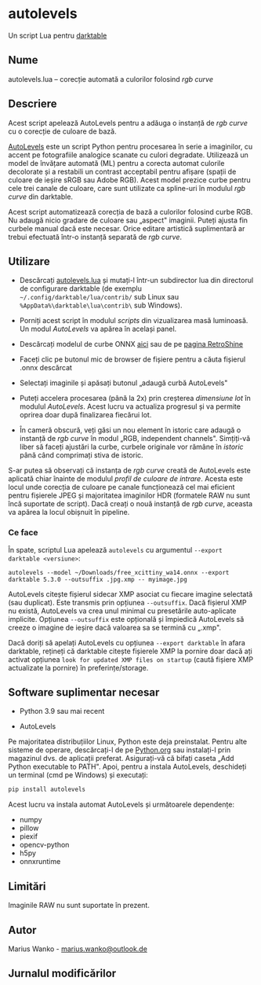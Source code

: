 # autolevels

Un script Lua pentru [darktable](https://www.darktable.org)

## Nume

autolevels.lua – corecție automată a culorilor folosind _rgb curve_

## Descriere

Acest script apelează AutoLevels pentru a adăuga o instanță de _rgb curve_ cu o corecție de culoare de bază.

[AutoLevels](https://github.com/yellowdolphin/autolevels) este un script Python pentru procesarea în serie a imaginilor, cu accent pe fotografiile analogice scanate cu culori degradate. Utilizează un model de învățare automată (ML) pentru a corecta automat culorile decolorate și a restabili un contrast acceptabil pentru afișare (spații de culoare de ieșire sRGB sau Adobe RGB). Acest model prezice curbe pentru cele trei canale de culoare, care sunt utilizate ca spline-uri în modulul _rgb curve_ din darktable.

Acest script automatizează corecția de bază a culorilor folosind curbe RGB. Nu adaugă nicio gradare de culoare sau „aspect" imaginii. Puteți ajusta fin curbele manual dacă este necesar. Orice editare artistică suplimentară ar trebui efectuată într-o instanță separată de _rgb curve_.

## Utilizare

* Descărcați [autolevels.lua](https://raw.githubusercontent.com/yellowdolphin/darktable-autolevels-module/master/autolevels.lua) și mutați-l într-un subdirector lua din directorul de configurare darktable (de exemplu `~/.config/darktable/lua/contrib/` sub Linux sau `%AppData%\darktable\lua\contrib\` sub Windows).

* Porniți acest script în modulul _scripts_ din vizualizarea masă luminoasă. Un modul _AutoLevels_ va apărea în același panel.

* Descărcați modelul de curbe ONNX [aici](https://github.com/yellowdolphin/darktable-autolevels-module/releases/download/v1.0.0rc/free_xcittiny_wa14.onnx) sau de pe [pagina RetroShine](https://retroshine.eu/download/free_xcittiny_wa14.onnx)

* Faceți clic pe butonul mic de browser de fișiere pentru a căuta fișierul .onnx descărcat

* Selectați imaginile și apăsați butonul „adaugă curbă AutoLevels"

* Puteți accelera procesarea (până la 2x) prin creșterea *dimensiune lot* în modulul _AutoLevels_. Acest lucru va actualiza progresul și va permite oprirea doar după finalizarea fiecărui lot.

* În cameră obscură, veți găsi un nou element în istoric care adaugă o instanță de _rgb curve_ în modul „RGB, independent channels". Simțiți-vă liber să faceți ajustări la curbe, curbele originale vor rămâne în _istoric_ până când comprimați stiva de istoric.

S-ar putea să observați că instanța de _rgb curve_ creată de AutoLevels este aplicată chiar înainte de modulul _profil de culoare de intrare_. Acesta este locul unde corecția de culoare pe canale funcționează cel mai eficient pentru fișierele JPEG și majoritatea imaginilor HDR (formatele RAW nu sunt încă suportate de script). Dacă creați o nouă instanță de _rgb curve_, aceasta va apărea la locul obișnuit în pipeline.

### Ce face

În spate, scriptul Lua apelează `autolevels` cu argumentul `--export darktable <versiune>`:

```
autolevels --model ~/Downloads/free_xcittiny_wa14.onnx --export darktable 5.3.0 --outsuffix .jpg.xmp -- myimage.jpg
```

AutoLevels citește fișierul sidecar XMP asociat cu fiecare imagine selectată (sau duplicat). Este transmis prin opțiunea `--outsuffix`. Dacă fișierul XMP nu există, AutoLevels va crea unul minimal cu presetările auto-aplicate implicite. Opțiunea `--outsuffix` este opțională și împiedică AutoLevels să creeze o imagine de ieșire dacă valoarea sa se termină cu „.xmp".

Dacă doriți să apelați AutoLevels cu opțiunea `--export darktable` în afara darktable, rețineți că darktable citește fișierele XMP la pornire doar dacă ați activat opțiunea `look for updated XMP files on startup` (caută fișiere XMP actualizate la pornire) în preferințe/storage.

## Software suplimentar necesar

- Python 3.9 sau mai recent

- AutoLevels

Pe majoritatea distribuțiilor Linux, Python este deja preinstalat. Pentru alte sisteme de operare, descărcați-l de pe [Python.org](https://www.python.org/downloads/) sau instalați-l prin magazinul dvs. de aplicații preferat. Asigurați-vă că bifați caseta „Add Python executable to PATH". Apoi, pentru a instala AutoLevels, deschideți un terminal (cmd pe Windows) și executați:

```bash
pip install autolevels
```

Acest lucru va instala automat AutoLevels și următoarele dependențe:

- numpy
- pillow
- piexif
- opencv-python
- h5py
- onnxruntime

## Limitări

Imaginile RAW nu sunt suportate în prezent.

## Autor

Marius Wanko - marius.wanko@outlook.de

## Jurnalul modificărilor